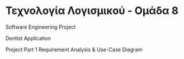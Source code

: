 # Τεχνολογία Λογισμικού - Ομάδα 8
Software Engineering Project

Dentist Application

Project Part 1
Requirement Analysis & Use-Case Diagram